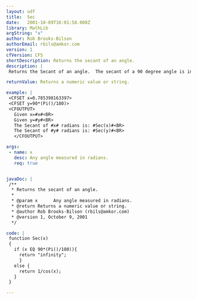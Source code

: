```yaml
---
layout: udf
title:  Sec
date:   2001-10-09T16:01:58.000Z
library: MathLib
argString: "x"
author: Rob Brooks-Bilson
authorEmail: rbils@amkor.com
version: 1
cfVersion: CF5
shortDescription: Returns the secant of an angle.
description: |
 Returns the Secant of an angle.  The secant of a 90 degree angle is infinity.  All angles are expressed in radians.

returnValue: Returns a numeric value or string.

example: |
 <CFSET x=0.785398163397>
 <CFSET y=90*(Pi()/180)>
 <CFOUTPUT>
   Given x=#x#<BR>
   Given y=#y#<BR>
   The Secant of #x# radians is: #Sec(x)#<BR>
   The Secant of #y# radians is: #Sec(y)#<BR>
   </CFOUTPUT>

args:
 - name: x
   desc: Any angle measured in radians.
   req: true


javaDoc: |
 /**
  * Returns the secant of an angle.
  * 
  * @param x      Any angle measured in radians. 
  * @return Returns a numeric value or string. 
  * @author Rob Brooks-Bilson (rbils@amkor.com) 
  * @version 1, October 9, 2001 
  */

code: |
 function Sec(x)
 {
   if (x EQ 90*(Pi()/180)){
     return "infinity";
     }
   else {
     return 1/cos(x);
   }
 }

---
```



